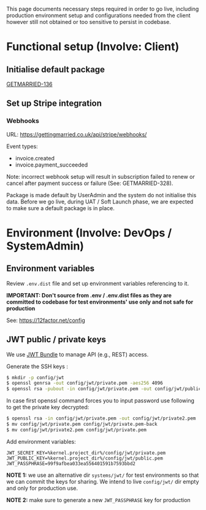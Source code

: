 This page documents necessary steps required in order to go live, including production environment setup and configurations needed from the client however still not obtained or too sensitive to persist in codebase.

# Functional setup (Involve: Client)

## Initialise default package

[GETMARRIED-136](https://ampersand.atlassian.net/browse/GETMARRIED-136)

## Set up Stripe integration

### Webhooks

URL: https://gettingmarried.co.uk/api/stripe/webhooks/

Event types:
- invoice.created
- invoice.payment_succeeded

Note: incorrect webhook setup will result in subscription failed to renew or cancel after payment success or failure (See: GETMARRIED-328).

Package is made default by UserAdmin and the system do not initialise this data. Before we go live, during UAT / Soft Launch phase, we are expected to make sure a default package is in place.

# Environment (Involve: DevOps / SystemAdmin)

## Environment variables

Review `.env.dist` file and set up environment variables referencing to it.

**IMPORTANT: Don't source from .env / .env.dist files as they are committed to codebase for test environments' use only and not safe for production** 

See: https://12factor.net/config

## JWT public / private keys

We use [JWT Bundle](https://github.com/lexik/LexikJWTAuthenticationBundle/blob/master/Resources/doc/index.md#installation) to manage API (e.g., REST) access.

Generate the SSH keys :

```bash
$ mkdir -p config/jwt
$ openssl genrsa -out config/jwt/private.pem -aes256 4096
$ openssl rsa -pubout -in config/jwt/private.pem -out config/jwt/public.pem
```

In case first openssl command forces you to input password use following to get the private key decrypted:

```bash
$ openssl rsa -in config/jwt/private.pem -out config/jwt/private2.pem
$ mv config/jwt/private.pem config/jwt/private.pem-back
$ mv config/jwt/private2.pem config/jwt/private.pem
```

Add environment variables:

```
JWT_SECRET_KEY=%kernel.project_dir%/config/jwt/private.pem
JWT_PUBLIC_KEY=%kernel.project_dir%/config/jwt/public.pem
JWT_PASSPHRASE=99f9afbea033ea556401591b7593bbd2
```

**NOTE 1:** we use an alternative dir `systems/jwt/` for test environments so that we can commit the keys for sharing. We intend to live `config/jwt/` dir empty and only for production use.

**NOTE 2:** make sure to generate a new `JWT_PASSPHRASE` key for production